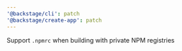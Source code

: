 ```yaml
---
'@backstage/cli': patch
'@backstage/create-app': patch
---
```


Support `.npmrc` when building with private NPM registries
